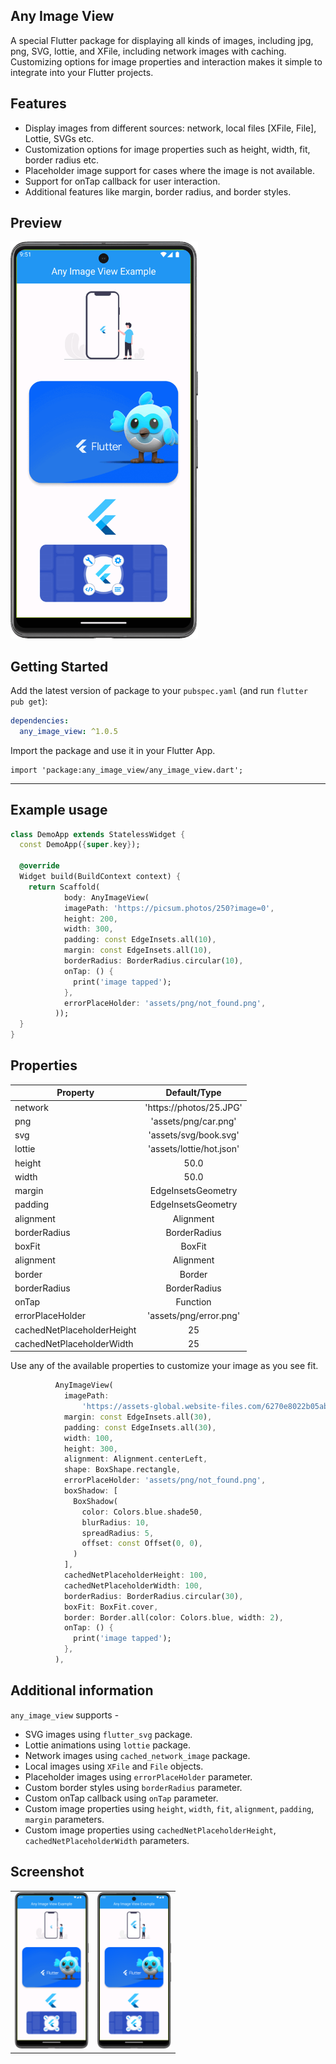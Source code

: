 
## Any Image View

A special Flutter package for displaying all kinds of images, including jpg, png, SVG, lottie, and XFile, including network images with caching.
Customizing options for image properties and interaction makes it simple to integrate into your Flutter projects.

## Features

- Display images from different sources: network, local files [XFile, File], Lottie, SVGs etc.
- Customization options for image properties such as height, width, fit, border radius etc.
- Placeholder image support for cases where the image is not available.
- Support for onTap callback for user interaction.
- Additional features like margin, border radius, and border styles.

## Preview

<img src="https://raw.githubusercontent.com/farhansadikgalib/any_image_view/main/raw/gif.gif" width="300"/>

## Getting Started

Add the latest version of package to your `pubspec.yaml` (and run `flutter pub get`):

```yaml
dependencies:
  any_image_view: ^1.0.5
```
Import the package and use it in your Flutter App.

```import
import 'package:any_image_view/any_image_view.dart';
```
<hr>

## Example usage
``` dart
class DemoApp extends StatelessWidget {
  const DemoApp({super.key});

  @override
  Widget build(BuildContext context) {
    return Scaffold(
            body: AnyImageView(
            imagePath: 'https://picsum.photos/250?image=0',
            height: 200,
            width: 300,
            padding: const EdgeInsets.all(10),
            margin: const EdgeInsets.all(10),
            borderRadius: BorderRadius.circular(10),
            onTap: () {
              print('image tapped');
            },
            errorPlaceHolder: 'assets/png/not_found.png',
          ));
  }
}
```



## Properties


| Property                   |       Default/Type       |
|----------------------------|:------------------------:|
| network                    | 'https://photos/25.JPG'  |
| png                        |   'assets/png/car.png'   |
| svg                        |  'assets/svg/book.svg'   |
| lottie                     | 'assets/lottie/hot.json' |
| height                     |           50.0           |
| width                      |           50.0           |
| margin                     |    EdgeInsetsGeometry    |
| padding                    |    EdgeInsetsGeometry    |
| alignment                  |        Alignment         |
| borderRadius               |       BorderRadius       |
| boxFit                     |          BoxFit          |
| alignment                  |        Alignment         |
| border                     |          Border          |
| borderRadius               |       BorderRadius       |
| onTap                      |         Function         |
| errorPlaceHolder           |  'assets/png/error.png'  |
| cachedNetPlaceholderHeight |            25            |
| cachedNetPlaceholderWidth  |            25            |


Use any of the available properties to customize your image as you see fit.

``` dart
          AnyImageView(
            imagePath:
                'https://assets-global.website-files.com/6270e8022b05abb840d27d6f/6308d1ab615e60c9047c9d06_AppDev_Flutter-tools.png',
            margin: const EdgeInsets.all(30),
            padding: const EdgeInsets.all(30),
            width: 100,
            height: 300,
            alignment: Alignment.centerLeft,
            shape: BoxShape.rectangle,
            errorPlaceHolder: 'assets/png/not_found.png',
            boxShadow: [
              BoxShadow(
                color: Colors.blue.shade50,
                blurRadius: 10,
                spreadRadius: 5,
                offset: const Offset(0, 0),
              )
            ],
            cachedNetPlaceholderHeight: 100,
            cachedNetPlaceholderWidth: 100,
            borderRadius: BorderRadius.circular(30),
            boxFit: BoxFit.cover,
            border: Border.all(color: Colors.blue, width: 2),
            onTap: () {
              print('image tapped');
            },
          ),

```



## Additional information
`any_image_view` supports -
- SVG images using `flutter_svg` package.
- Lottie animations using `lottie` package.
- Network images using `cached_network_image` package.
- Local images using `XFile` and `File` objects.
- Placeholder images using `errorPlaceHolder` parameter.
- Custom border styles using `borderRadius` parameter.
- Custom onTap callback using `onTap` parameter.
- Custom image properties using `height`, `width`, `fit`, `alignment`, `padding`, `margin` parameters.
- Custom image properties using `cachedNetPlaceholderHeight`, `cachedNetPlaceholderWidth` parameters.

## Screenshot

<table align="left" style="margin: 0px auto;">
  <tr>
    <td>
        <div style="text-align: center;">
            <img src="https://raw.githubusercontent.com/farhansadikgalib/any_image_view/main/raw/gif.gif" height="250px"/>
        </div>
    </td>
    <td>
        <div style="text-align: center;">
            <img src="https://raw.githubusercontent.com/farhansadikgalib/any_image_view/main/raw/ss.png" height="250px"/>
        </div>
    </td>

</table>



